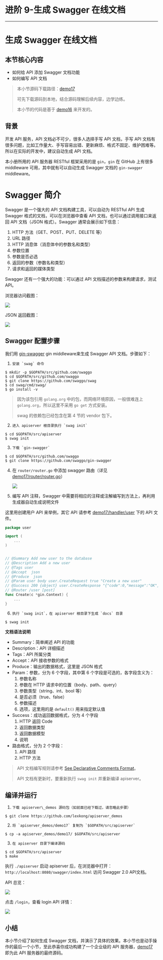 
# 进阶 9-生成 Swagger 在线文档
---

# 生成 Swagger 在线文档

## 本节核心内容

- 如何给 API 添加 Swagger 文档功能
- 如何编写 API 文档

> 本小节源码下载路径：[demo17](https://github.com/lexkong/apiserver_demos/tree/master/demo17)
> 
> 可先下载源码到本地，结合源码理解后续内容，边学边练。
> 
> 本小节的代码是基于 [demo16](https://github.com/lexkong/apiserver_demos/tree/master/demo16) 来开发的。

## 背景

开发 API 服务，API 文档必不可少，很多人选择手写 API 文档，手写 API 文档有很多问题，比如工作量大、手写容易出错、更新麻烦、格式不固定、维护困难等。所以在实际的开发中，建议自动生成 API 文档。

本小册所用的 API 服务器 RESTful 框架采用的是 `gin`，`gin` 在 GitHub 上有很多 middleware 可用，其中就有可以自动生成 Swagger 文档的 `gin-swagger` middleware。

# Swagger 简介

Swagger 是一个强大的 API 文档构建工具，可以自动为 RESTful API 生成 Swagger 格式的文档，可以在浏览器中查看 API 文档，也可以通过调用接口来返回 API 文档（JSON 格式）。Swagger 通常会展示如下信息：

1.  HTTP 方法（GET、POST、PUT、DELETE 等）
2.  URL 路径
3.  HTTP 消息体（消息体中的参数名和类型）
4.  参数位置
5.  参数是否必选
6.  返回的参数（参数名和类型）
7.  请求和返回的媒体类型

Swagger 还有一个强大的功能：可以通过 API 文档描述的参数来构建请求，测试 API。

浏览器访问截图：

![](https://p1-jj.byteimg.com/tos-cn-i-t2oaga2asx/gold-user-assets/2018/6/18/1640ef86266cb60a~tplv-t2oaga2asx-image.image)

JSON 返回截图：

![](https://p1-jj.byteimg.com/tos-cn-i-t2oaga2asx/gold-user-assets/2018/6/18/1640ef885d3efee4~tplv-t2oaga2asx-image.image)

## Swagger 配置步骤

我们用 [gin-swagger](https://github.com/swaggo/gin-swagger) gin middleware来生成 Swagger API 文档。步骤如下：

 1.     安装 `swag` 命令

```
$ mkdir -p $GOPATH/src/github.com/swaggo
$ cd $GOPATH/src/github.com/swaggo
$ git clone https://github.com/swaggo/swag
$ cd swag/cmd/swag/
$ go install -v
```

> 因为该包引用 `golang.org` 中的包，而网络环境原因，一般很难连上 `golang.org`，所以这里不采用 `go get` 方式安装。
> 
> swag 的依赖包已经包含在第 4 节的 vendor 包下。

 2.     进入 apiserver 根目录执行 `swag init`

```
$ cd $GOPATH/src/apiserver
$ swag init
```

 3.     下载 `gin-swagger`

```
$ cd $GOPATH/src/github.com/swaggo
$ git clone https://github.com/swaggo/gin-swagger
```

4.  在 `router/router.go` 中添加 swagger 路由（详见 [demo17/router/router.go](https://github.com/lexkong/apiserver_demos/blob/master/demo17/router/router.go)）

    ![](https://p1-jj.byteimg.com/tos-cn-i-t2oaga2asx/gold-user-assets/2018/6/18/1640f3fac8635ff0~tplv-t2oaga2asx-image.image)

5.  编写 API 注释，Swagger 中需要将相应的注释或注解编写到方法上，再利用生成器自动生成说明文件

这里用创建用户 API 来举例，其它 API 请参考 [demo17/handler/user](https://github.com/lexkong/apiserver_demos/tree/master/demo17/handler/user) 下的 API 文件。

```go
package user

import (
    ...
)


// @Summary Add new user to the database
// @Description Add a new user
// @Tags user
// @Accept  json
// @Produce  json
// @Param user body user.CreateRequest true "Create a new user"
// @Success 200 {object} user.CreateResponse "{"code":0,"message":"OK","data":{"username":"kong"}}"
// @Router /user [post]
func Create(c *gin.Context) {
    ...
}

```

 6.     执行 `swag init`，在 apiserver 根目录下生成 `docs` 目录

```
$ swag init
```

**文档语法说明**

- Summary：简单阐述 API 的功能
- Description：API 详细描述
- Tags：API 所属分类
- Accept：API 接收参数的格式
- Produce：输出的数据格式，这里是 JSON 格式
- Param：参数，分为 6 个字段，其中第 6 个字段是可选的，各字段含义为：
    1.  参数名称
    2.  参数在 HTTP 请求中的位置（body、path、query）
    3.  参数类型（string、int、bool 等）
    4.  是否必须（true、false）
    5.  参数描述
    6.  选项，这里用的是 `default()` 用来指定默认值
- Success：成功返回数据格式，分为 4 个字段
    1.  HTTP 返回 Code
    2.  返回数据类型
    3.  返回数据模型
    4.  说明
- 路由格式，分为 2 个字段：
    1.  API 路径
    2.  HTTP 方法

> API 文档编写规则请参考 [See Declarative Comments Format](https://swaggo.github.io/swaggo.io/declarative_comments_format/)。
> 
> API 文档有更新时，要重新执行 `swag init` 并重新编译 apiserver。

## 编译并运行

 1.     下载 apiserver\_demos 源码包（如前面已经下载过，请忽略此步骤）

```
$ git clone https://github.com/lexkong/apiserver_demos
```

 2.     将 `apiserver_demos/demo17` 复制为 `$GOPATH/src/apiserver`

```
$ cp -a apiserver_demos/demo17/ $GOPATH/src/apiserver
```

 3.     在 apiserver 目录下编译源码

```
$ cd $GOPATH/src/apiserver
$ make
```

执行 `./apiserver` 启动 apiserver 后，在浏览器中打开： `http://localhost:8080/swagger/index.html` 访问 Swagger 2.0 API文档。

API 总览：

![](https://p1-jj.byteimg.com/tos-cn-i-t2oaga2asx/gold-user-assets/2018/6/18/1640f0143a77544d~tplv-t2oaga2asx-image.image)

点击 `/login`，查看 login API 详情：

![](https://p1-jj.byteimg.com/tos-cn-i-t2oaga2asx/gold-user-assets/2018/6/6/163d0b2e58caaf13~tplv-t2oaga2asx-image.image)

## 小结

本小节介绍了如何生成 Swagger 文档，并演示了具体的效果。本小节也是动手操作的最后一个小节，至此恭喜你成功构建了一个企业级的 API 服务器，[demo17](https://github.com/lexkong/apiserver_demos/tree/master/demo17) 即为此 API 服务器的最终源码。
    